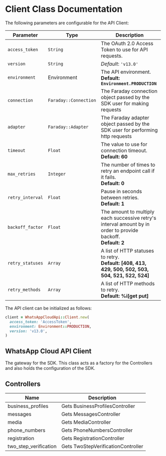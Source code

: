 
# Client Class Documentation

The following parameters are configurable for the API Client:

| Parameter | Type | Description |
|  --- | --- | --- |
| `access_token` | `String` | The OAuth 2.0 Access Token to use for API requests. |
| `version` | `String` | *Default*: `'v13.0'` |
| `environment` | Environment | The API environment. <br> **Default: `Environment.PRODUCTION`** |
| `connection` | `Faraday::Connection` | The Faraday connection object passed by the SDK user for making requests |
| `adapter` | `Faraday::Adapter` | The Faraday adapter object passed by the SDK user for performing http requests |
| `timeout` | `Float` | The value to use for connection timeout. <br> **Default: 60** |
| `max_retries` | `Integer` | The number of times to retry an endpoint call if it fails. <br> **Default: 0** |
| `retry_interval` | `Float` | Pause in seconds between retries. <br> **Default: 1** |
| `backoff_factor` | `Float` | The amount to multiply each successive retry's interval amount by in order to provide backoff. <br> **Default: 2** |
| `retry_statuses` | `Array` | A list of HTTP statuses to retry. <br> **Default: [408, 413, 429, 500, 502, 503, 504, 521, 522, 524]** |
| `retry_methods` | `Array` | A list of HTTP methods to retry. <br> **Default: %i[get put]** |

The API client can be initialized as follows:

```ruby
client = WhatsAppCloudApi::Client.new(
  access_token: 'AccessToken',
  environment: Environment::PRODUCTION,
  version: 'v13.0',
)
```

## WhatsApp Cloud API Client

The gateway for the SDK. This class acts as a factory for the Controllers and also holds the configuration of the SDK.

## Controllers

| Name | Description |
|  --- | --- |
| business_profiles | Gets BusinessProfilesController |
| messages | Gets MessagesController |
| media | Gets MediaController |
| phone_numbers | Gets PhoneNumbersController |
| registration | Gets RegistrationController |
| two_step_verification | Gets TwoStepVerificationController |

